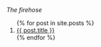 ---
---

_The firehose_

<ol id="firehose-list">{% for post in site.posts %}
  <li id="{{ post.date | date: "%s%3N" }}">
  <a href="{{ post.url | prepend:site.baseurl }}">{{ post.title }}</a>
  </li>
{% endfor %}</ol>

<script type="text/javascript">
const SITE_BASEURL = "{{ site.baseurl }}";
function getScript(source, callback) {
    var script = document.createElement('script');
    var prior = document.getElementsByTagName('script')[0];
    script.async = 1;
    prior.parentNode.insertBefore(script, prior);

    script.onload = script.onreadystatechange = function( _, isAbort ) {
        if(isAbort || !script.readyState || /loaded|complete/.test(script.readyState) ) {
            script.onload = script.onreadystatechange = null;
            script = undefined;

            if(!isAbort) { if(callback) callback(); }
        }
    };

    script.src = source;
}
</script>

<script type="text/javascript" src="{{ site.baseurl }}/js/firehose.js"></script>
<script type="text/javascript">
buildFirehose("firehose-list");
</script>
